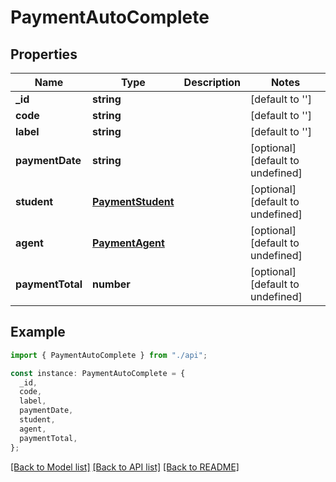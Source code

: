 # PaymentAutoComplete

## Properties

| Name             | Type                                    | Description | Notes                             |
| ---------------- | --------------------------------------- | ----------- | --------------------------------- |
| **\_id**         | **string**                              |             | [default to '']                   |
| **code**         | **string**                              |             | [default to '']                   |
| **label**        | **string**                              |             | [default to '']                   |
| **paymentDate**  | **string**                              |             | [optional] [default to undefined] |
| **student**      | [**PaymentStudent**](PaymentStudent.md) |             | [optional] [default to undefined] |
| **agent**        | [**PaymentAgent**](PaymentAgent.md)     |             | [optional] [default to undefined] |
| **paymentTotal** | **number**                              |             | [optional] [default to undefined] |

## Example

```typescript
import { PaymentAutoComplete } from "./api";

const instance: PaymentAutoComplete = {
  _id,
  code,
  label,
  paymentDate,
  student,
  agent,
  paymentTotal,
};
```

[[Back to Model list]](../README.md#documentation-for-models) [[Back to API list]](../README.md#documentation-for-api-endpoints) [[Back to README]](../README.md)
